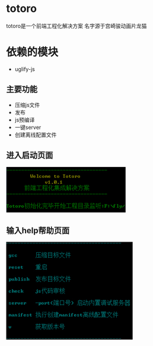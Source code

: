 # totoro
totoro是一个前端工程化解决方案 名字源于宫崎骏动画片龙猫

# 依赖的模块
* uglify-js

## 主要功能
* 压缩js文件
* 发布
* js预编译
* 一键server
* 创建离线配置文件

## 进入启动页面
![hello](https://raw.githubusercontent.com/githubyang/totoro/master/img/hello.jpg)

## 输入help帮助页面
![help](https://raw.githubusercontent.com/githubyang/totoro/master/img/help.jpg)